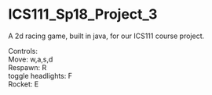 # ICS111_Sp18_Project_3

<p>A 2d racing game, built in java, for our ICS111 course project.</p>
<p>Controls:</br>
Move: w,a,s,d</br>
Respawn: R</br>
toggle headlights: F</br>
Rocket: E
</p>
